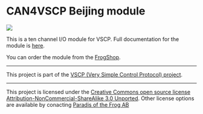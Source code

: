 <h1>CAN4VSCP Beijing module</h1>

<img src="http://www.grodansparadis.com/beijing/manual/lib/exe/fetch.php?w=600&tok=8bf5a5&media=beijing6.png" /> 

This is a ten channel I/O module for VSCP. Full documentation for the module 
is <a href="http://www.grodansparadis.com/beijing/beijing.html">here</a>.

You can order the module from the <a href="http://www.frogshop.se/index.php?route=product/product&path=59&product_id=53">FrogShop</a>.

<hr>

This project is part of the <a href="http://www.vscp.org">VSCP (Very Simple Control Protocol) project</a>. 

<hr>

This project is licensed under the 
<a href="http://creativecommons.org/licenses/by-nc-sa/3.0/">Creative Commons open source license Attribution-NonCommercial-ShareAlike 3.0 Unported</a>. 
Other license options are available by conacting <a href="malto:info@grodansparadis.com">Paradis of the Frog AB</a>
